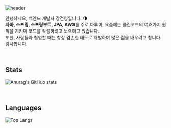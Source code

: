 ![header](https://capsule-render.vercel.app/api?type=waving&color=8A2BE2&height=250&section=header&text=Geonyoung%20K&fontSize=70&fontColor=ffffff&fontAlignY=35&desc=)

안녕하세요, 백엔드 개발자 강건영입니다. :last_quarter_moon: <br>
**자바, 스프링, 스프링부트, JPA, AWS**를 주로 다루며, 요즘에는 클린코드의 여러가지 원칙을 지키며 코드를 작성하려고 노력하고 있습니다.<br>
또한, 사람들과 협업할 때는 항상 겸손한 태도로 개발하며 많은 점을 배우려고 합니다.<br>
감사합니다.

<!--
**KangGeonyoung/KangGeonyoung** is a ✨ _special_ ✨ repository because its `README.md` (this file) appears on your GitHub profile.

Here are some ideas to get you started:

- 🔭 I’m currently working on ...
- 🌱 I’m currently learning ...
- 👯 I’m looking to collaborate on ...
- 🤔 I’m looking for help with ...
- 💬 Ask me about ...
- 📫 How to reach me: ...
- 😄 Pronouns: ...
- ⚡ Fun fact: ...
-->
<br>

Stats
---
![Anurag's GitHub stats](https://github-readme-stats.vercel.app/api?username=KangGeonyoung&show_icons=true&theme=cobalt)

<br>

Languages 
---
![Top Langs](https://github-readme-stats.vercel.app/api/top-langs/?username=KangGeonyoung&layout=compact)
